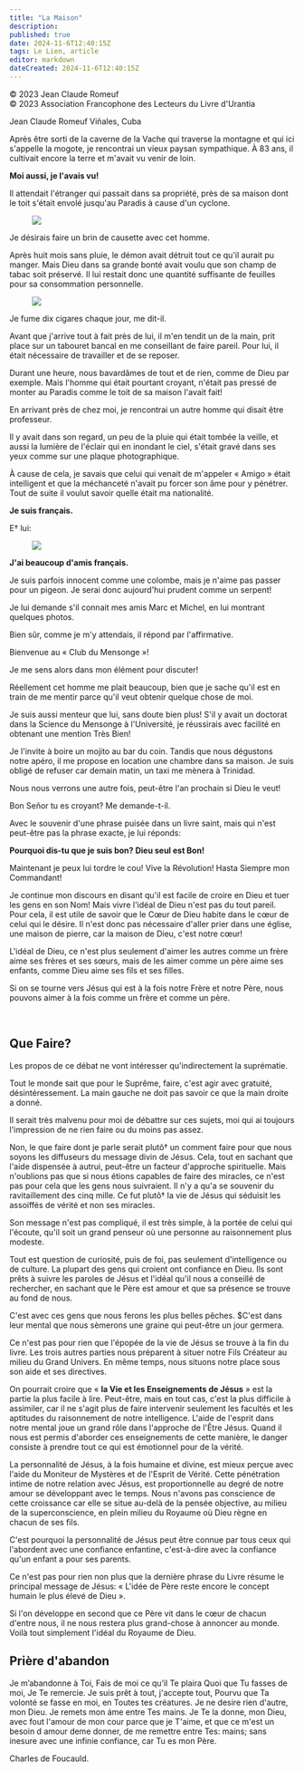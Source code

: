 ```yaml
---
title: "La Maison"
description: 
published: true
date: 2024-11-6T12:40:15Z
tags: Le Lien, article
editor: markdown
dateCreated: 2024-11-6T12:40:15Z
---
```


<p class="v-card v-sheet theme--light grey lighten-3 px-2">© 2023 Jean Claude Romeuf<br>© 2023 Association Francophone des Lecteurs du Livre d'Urantia</p>

Jean Claude Romeuf
Viñales, Cuba

Après être sorti de la caverne de la Vache qui traverse la montagne et qui ici s'appelle la mogote, je rencontrai un vieux paysan sympathique. À 83 ans, il cultivait encore la terre et m'avait vu venir de loin.

**Moi aussi, je l'avais vu!**

Il attendait l'étranger qui passait dans sa propriété, près de sa maison dont le toit s'était envolé jusqu'au Paradis à cause d'un cyclone.

<figure id="Figure_6" class="image urantiapedia image-style-align-left">
<img src="/image/article/Le_Lien/images_03/142.jpg">
</figure>

Je désirais faire un brin de causette avec cet homme.

Après huit mois sans pluie, le démon avait détruit tout ce qu'il aurait pu manger. Mais Dieu dans sa grande bonté avait voulu que son champ de tabac soit préservé. Il lui restait donc une quantité suffisante de feuilles pour sa consommation personnelle.

<figure id="Figure_7" class="image urantiapedia image-style-align-right">
<img src="/image/article/Le_Lien/images_03/143.jpg">
</figure>

Je fume dix cigares chaque jour, me dit-il.

Avant que j'arrive tout à fait près de lui, il m'en tendit un de la main, prit place sur un tabouret bancal en me conseillant de faire pareil. Pour lui, il était nécessaire de travailler et de se reposer.

Durant une heure, nous bavardâmes de tout et de rien, comme de Dieu par exemple. Mais l'homme qui était pourtant croyant, n'était pas pressé de monter au Paradis comme le toit de sa maison l'avait fait!

En arrivant près de chez moi, je rencontrai un autre homme qui disait être professeur.

Il y avait dans son regard, un peu de la pluie qui était tombée la veille, et aussi la lumière de l'éclair qui en inondant le ciel, s'était gravé dans ses yeux comme sur une plaque photographique.

À cause de cela, je savais que celui qui venait de m'appeler « Amigo » était intelligent et que la méchanceté n'avait pu forcer son âme pour y pénétrer. Tout de suite il voulut savoir quelle était ma nationalité.

**Je suis français.**

E† lui:

<figure id="Figure_8" class="image urantiapedia image-style-align-right">
<img src="/image/article/Le_Lien/images_03/144.jpg">
</figure>

**J'ai beaucoup d'amis français.**

Je suis parfois innocent comme une colombe, mais je n'aime pas passer pour un pigeon. Je serai donc aujourd'hui prudent comme un serpent!

Je lui demande s'il connait mes amis Marc et Michel, en lui montrant quelques photos.

Bien sûr, comme je m'y attendais, il répond par l'affirmative.

Bienvenue au « Club du Mensonge »!

Je me sens alors dans mon élément pour discuter!

Réellement cet homme me plait beaucoup, bien que je sache qu'il est en train de me mentir parce qu'il veut obtenir quelque chose de moi.

Je suis aussi menteur que lui, sans doute bien plus! S'il y avait un doctorat dans la Science du Mensonge à l'Université, je réussirais avec facilité en obtenant une mention Très Bien!

Je l'invite à boire un mojito au bar du coin. Tandis que nous dégustons notre apéro, il me propose en location une chambre dans sa maison. Je suis obligé de refuser car demain matin, un taxi me mènera à Trinidad.

Nous nous verrons une autre fois, peut-être l'an prochain si Dieu le veut!

Bon Señor tu es croyant? Me demande-t-il.

Avec le souvenir d'une phrase puisée dans un livre saint, mais qui n'est peut-être pas la phrase exacte, je lui réponds:

**Pourquoi dis-tu que je suis bon? Dieu seul est Bon!**

Maintenant je peux lui tordre le cou! Vive la Révolution! Hasta Siempre mon Commandant!

Je continue mon discours en disant qu'il est facile de croire en Dieu et tuer les gens en son Nom! Mais vivre l'idéal de Dieu n'est pas du tout pareil. Pour cela, il est utile de savoir que le Cœur de Dieu habite dans le cœur de celui qui le désire. Il n'est donc pas nécessaire d'aller prier dans une église, une maison de pierre, car la maison de Dieu, c'est notre cœur!

L'idéal de Dieu, ce n'est plus seulement d'aimer les autres comme un frère aime ses frères et ses sœurs, mais de les aimer comme un père aime ses enfants, comme Dieu aime ses fils et ses filles.

Si on se tourne vers Jésus qui est à la fois notre Frère et notre Père, nous pouvons aimer à la fois comme un frère et comme un père.

<br style="clear:both;"/>

## Que Faire?

Les propos de ce débat ne vont intéresser qu'indirectement la suprématie.

Tout le monde sait que pour le Suprême, faire, c'est agir avec gratuité, désintéressement. La main gauche ne doit pas savoir ce que la main droite a donné.

Il serait très malvenu pour moi de débattre sur ces sujets, moi qui ai toujours l'impression de ne rien faire ou du moins pas assez.

Non, le que faire dont je parle serait plutô† un comment faire pour que nous soyons les diffuseurs du message divin de Jésus. Cela, tout en sachant que l'aide dispensée à autrui, peut-être un facteur d'approche spirituelle. Mais n'oublions pas que si nous étions capables de faire des miracles, ce n'est pas pour cela que les gens nous suivraient. Il n'y a qu'a se souvenir du ravitaillement des cinq mille. Ce fut plutô† la vie de Jésus qui séduisit les assoiffés de vérité et non ses miracles.

Son message n'est pas compliqué, il est très simple, à la portée de celui qui l'écoute, qu'il soit un grand penseur où une personne au raisonnement plus modeste.

Tout est question de curiosité, puis de foi, pas seulement d'intelligence ou de culture. La plupart des gens qui croient ont confiance en Dieu. Ils sont prêts à suivre les paroles de Jésus et l'idéal qu'il nous a conseillé de rechercher, en sachant que le Père est amour et que sa présence se trouve au fond de nous.

C'est avec ces gens que nous ferons les plus belles pêches. $C'est dans leur mental que nous sèmerons une graine qui peut-être un jour germera.

Ce n'est pas pour rien que l'épopée de la vie de Jésus se trouve à la fin du livre. Les trois autres parties nous préparent à situer notre Fils Créateur au milieu du Grand Univers. En même temps, nous situons notre place sous son aide et ses directives.

On pourrait croire que « **la Vie et les Enseignements de Jésus** » est la partie la plus facile à lire. Peut-être, mais en tout cas, c'est la plus difficile à assimiler, car il ne s'agit plus de faire intervenir seulement les facultés et les aptitudes du raisonnement de notre intelligence. L'aide de l'esprit dans notre mental joue un grand rôle dans l'approche de l'Être Jésus. Quand il nous est permis d'aborder ces enseignements de cette manière, le danger consiste à prendre tout ce qui est émotionnel pour de la vérité.

La personnalité de Jésus, à la fois humaine et divine, est mieux perçue avec l'aide du Moniteur de Mystères et de l'Esprit de Vérité. Cette pénétration intime de notre relation avec Jésus, est proportionnelle au degré de notre amour se développant avec le temps. Nous n'avons pas conscience de cette croissance car elle se situe au-delà de la pensée objective, au milieu de la superconscience, en plein milieu du Royaume où Dieu règne en chacun de ses fils.

C'est pourquoi la personnalité de Jésus peut être connue par tous ceux qui l'abordent avec une confiance enfantine, c'est-à-dire avec la confiance qu'un enfant a pour ses parents.

Ce n'est pas pour rien non plus que la dernière phrase du Livre résume le principal message de Jésus: « L'idée de Père reste encore le concept humain le plus élevé de Dieu ».

Si l'on développe en second que ce Père vit dans le cœur de chacun d'entre nous, il ne nous restera plus grand-chose à annoncer au monde. Voilà tout simplement l'idéal du Royaume de Dieu.

## Prière d'abandon

Je m’abandonne à Toi,
Fais de moi ce qu’il Te plaira
Quoi que Tu fasses de moi,
Je Te remercie.
Je suis prêt à tout, j'accepte tout,
Pourvu que Ta volonté se fasse en moi, en Toutes tes créatures.
Je ne desire rien d'autre, mon Dieu.
Je remets mon áme entre Tes mains.
Je Te la donne, mon Dieu, avec fout l'amour de mon cour parce que je T'aime, et que ce m'est un besoin d amour deme donner, de me remettre entre Tes:
mains; sans inesure avec une infinie confiance, car Tu es mon Père.

Charles de Foucauld.